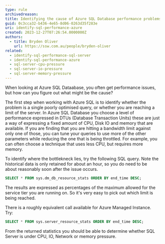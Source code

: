 ```yaml
---
type: rule
archivedreason: 
title: Identifying the cause of Azure SQL Database performance problems
guid: 0c3cca32-b436-4e65-8d06-0263d35f283e
uri: identify-sql-performance-azure
created: 2023-12-27T07:26:54.0000000Z
authors:
  - title: Bryden Oliver
    url: https://ssw.com.au/people/bryden-oliver
related: 
  - identify-sql-performance-sql-server
  - identify-sql-performance-azure
  - sql-server-cpu-pressure
  - sql-server-io-pressure
  - sql-server-memory-pressure
---
```

When looking at Azure SQL Dataabase, you often get performance issues, but how can you figure out what might be the cause?

<!--endintro-->

The first step when working with Azure SQL is to identify whether the problem is a single poorly optimised query, or whether you are reaching a limit of the server. In Azure SQL Database you choose a level of performance expressed in DTUs (Database Transaction Units) these are just a way of expressing a fixed amount of CPU, Disk IO and memory that are available. If you are finding that you are hitting a bandwidth limit against only one of those, you can tune your queries to use more of the other parameters while reducing the one that is being throttled. For example, you can often choose a technique that uses less CPU, but requires more memory.

To identify where the bottlekneck lies, try the following SQL query. Note the historical data is only retained for about an hour, so you do need to be about reasonably soon after the issue occurs.

``` sql
SELECT * FROM sys.dm_db_resource_stats ORDER BY end_time DESC;
```

The results are expressed as percentages of the maximum allowed for the service tier you are running on. So it's very easy to pick out which limit is being reached.

There is a roughly equivalent call available for Azure Managed Instance. Try:

``` sql
SELECT * FROM sys.server_resource_stats ORDER BY end_time DESC;
```

From the returned statistics you should be able to determine whether SQL Server is under CPU, IO, Network or memory pressure.
